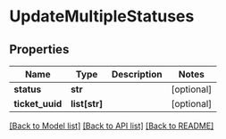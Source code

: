 # UpdateMultipleStatuses

## Properties
Name | Type | Description | Notes
------------ | ------------- | ------------- | -------------
**status** | **str** |  | [optional] 
**ticket_uuid** | **list[str]** |  | [optional] 

[[Back to Model list]](../README.md#documentation-for-models) [[Back to API list]](../README.md#documentation-for-api-endpoints) [[Back to README]](../README.md)


